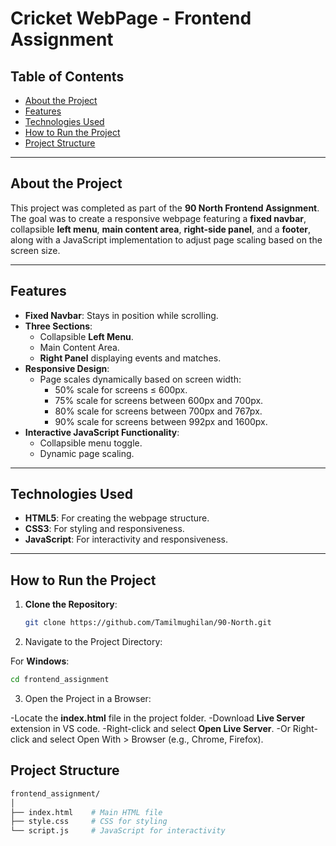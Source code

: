 # Cricket WebPage - Frontend Assignment

## Table of Contents
- [About the Project](#about-the-project)
- [Features](#features)
- [Technologies Used](#technologies-used)
- [How to Run the Project](#how-to-run-the-project)
- [Project Structure](#project-structure)


---

## About the Project
This project was completed as part of the **90 North Frontend Assignment**. The goal was to create a responsive webpage featuring a **fixed navbar**, collapsible **left menu**, **main content area**, **right-side panel**, and a **footer**, along with a JavaScript implementation to adjust page scaling based on the screen size.

---

## Features
- **Fixed Navbar**: Stays in position while scrolling.
- **Three Sections**:
  - Collapsible **Left Menu**.
  - Main Content Area.
  - **Right Panel** displaying events and matches.
- **Responsive Design**:
  - Page scales dynamically based on screen width:
    - 50% scale for screens ≤ 600px.
    - 75% scale for screens between 600px and 700px.
    - 80% scale for screens between 700px and 767px.
    - 90% scale for screens between 992px and 1600px.
- **Interactive JavaScript Functionality**:
  - Collapsible menu toggle.
  - Dynamic page scaling.

---

## Technologies Used
- **HTML5**: For creating the webpage structure.
- **CSS3**: For styling and responsiveness.
- **JavaScript**: For interactivity and responsiveness.

---

## How to Run the Project
1. **Clone the Repository**:
   ```bash
   git clone https://github.com/Tamilmughilan/90-North.git
   ```
2. Navigate to the Project Directory:

For **Windows**:

```bash
cd frontend_assignment
```
3. Open the Project in a Browser:

-Locate the **index.html** file in the project folder.
-Download **Live Server** extension in VS code.
-Right-click and select **Open Live Server**.
-Or Right-click and select Open With > Browser (e.g., Chrome, Firefox).

## Project Structure
```bash
frontend_assignment/
│
├── index.html    # Main HTML file
├── style.css     # CSS for styling
└── script.js     # JavaScript for interactivity
```
